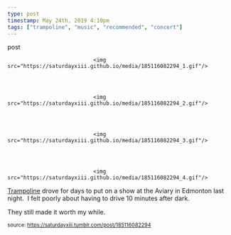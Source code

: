 ```yaml
---
type: post
timestamp: May 24th, 2019 4:10pm
tags: ["trampoline", "music", "recommended", "concert"]
---
```

post


                               <img src="https://saturdayxiii.github.io/media/185116082294_1.gif"/>
                           

                                                                                                                           

                               <img src="https://saturdayxiii.github.io/media/185116082294_2.gif"/>
                           

                                                                                                                           

                               <img src="https://saturdayxiii.github.io/media/185116082294_3.gif"/>
                           

                                                                                                                           

                               <img src="https://saturdayxiii.github.io/media/185116082294_4.gif"/>
                           

                                                                                                                      
<a href="https://trampolinesounds.bandcamp.com" target="_blank">Trampoline</a> drove for days to put on a show at the Aviary in Edmonton last night.  I felt poorly about having to drive 10 minutes after dark.

They still made it worth my while.
 
                                    
                
                
                
                
                                
<small>source: https://saturdayxiii.tumblr.com/post/185116082294</small>